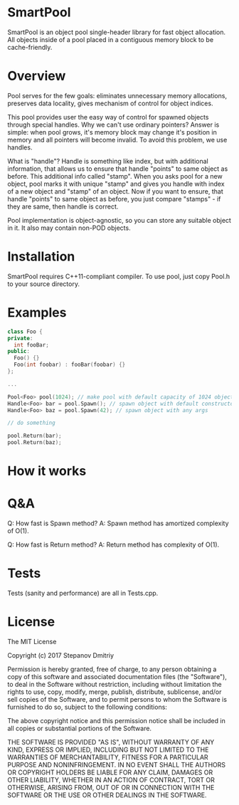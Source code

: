 # SmartPool

SmartPool is an object pool single-header library for fast object allocation. All objects inside of a pool placed in a contiguous memory block to be cache-friendly.

# Overview

Pool serves for the few goals: eliminates unnecessary memory allocations, preserves data locality, gives mechanism of control for object indices.

This pool provides user the easy way of control for spawned objects through special handles. Why we can't use ordinary pointers? Answer is simple: when pool grows, it's memory block may change it's position in memory and all pointers will become invalid. To avoid this problem, we use handles. 

What is "handle"? Handle is something like index, but with additional information, that allows us to ensure that handle "points" to same object as before. This additional info called "stamp". When you asks pool for a new object, pool marks it with unique "stamp" and gives you handle with index of a new object and "stamp" of an object. Now if you want to ensure, that handle "points" to same object as before, you just compare "stamps" - if they are same, then handle is correct.

Pool implementation is object-agnostic, so you can store any suitable object in it. It also may contain non-POD objects.

# Installation

SmartPool requires C++11-compliant compiler. To use pool, just copy Pool.h to your source directory.

# Examples

```c++
class Foo {
private:
  int fooBar;
public:
  Foo() {}
  Foo(int foobar) : fooBar(foobar) {}
};

...

Pool<Foo> pool(1024); // make pool with default capacity of 1024 objects
Handle<Foo> bar = pool.Spawn(); // spawn object with default constructor
Handle<Foo> baz = pool.Spawn(42); // spawn object with any args

// do something

pool.Return(bar);
pool.Return(baz);
```

# How it works


# Q&A

Q: How fast is Spawn method?
A: Spawn method has amortized complexity of O(1).

Q: How fast is Return method?
A: Return method has complexity of O(1).

# Tests

Tests (sanity and performance) are all in Tests.cpp.

# License

The MIT License

Copyright (c) 2017 Stepanov Dmitriy

Permission is hereby granted, free of charge, to any person obtaining a copy
of this software and associated documentation files (the "Software"), to deal
in the Software without restriction, including without limitation the rights
to use, copy, modify, merge, publish, distribute, sublicense, and/or sell
copies of the Software, and to permit persons to whom the Software is
furnished to do so, subject to the following conditions:

The above copyright notice and this permission notice shall be included in
all copies or substantial portions of the Software.

THE SOFTWARE IS PROVIDED "AS IS", WITHOUT WARRANTY OF ANY KIND, EXPRESS OR
IMPLIED, INCLUDING BUT NOT LIMITED TO THE WARRANTIES OF MERCHANTABILITY,
FITNESS FOR A PARTICULAR PURPOSE AND NONINFRINGEMENT. IN NO EVENT SHALL THE
AUTHORS OR COPYRIGHT HOLDERS BE LIABLE FOR ANY CLAIM, DAMAGES OR OTHER
LIABILITY, WHETHER IN AN ACTION OF CONTRACT, TORT OR OTHERWISE, ARISING FROM,
OUT OF OR IN CONNECTION WITH THE SOFTWARE OR THE USE OR OTHER DEALINGS IN
THE SOFTWARE.
